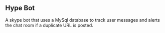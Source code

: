 ## Hype Bot

A skype bot that uses a MySql database to track user messages and alerts the chat room if a duplicate URL is posted.
